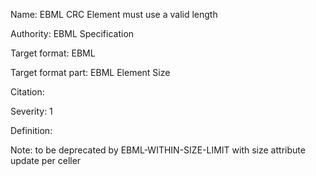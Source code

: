 Name: EBML CRC Element must use a valid length

Authority: EBML Specification

Target format: EBML

Target format part: EBML Element Size

Citation: 

Severity: 1

Definition: 

Note: to be deprecated by EBML-WITHIN-SIZE-LIMIT with size attribute update per celler

